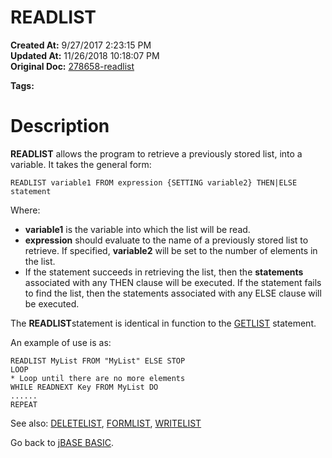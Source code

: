 # READLIST

**Created At:** 9/27/2017 2:23:15 PM  
**Updated At:** 11/26/2018 10:18:07 PM  
**Original Doc:** [278658-readlist](https://docs.jbase.com/36868-jbase-basic/278658-readlist)  

**Tags:**
<badge text='lists handling' vertical='middle' />
<badge text='record handling' vertical='middle' />

# Description

**READLIST** allows the program to retrieve a previously stored list, into a variable. It takes the general form:

```
READLIST variable1 FROM expression {SETTING variable2} THEN|ELSE statement
```

Where:

- **variable1** is the variable into which the list will be read.
- **expression** should evaluate to the name of a previously stored list to retrieve. If specified, **variable2** will be set to the number of elements in the list.
- If the statement succeeds in retrieving the list, then the **statements** associated with any THEN clause will be executed. If the statement fails to find the list, then the statements associated with any ELSE clause will be executed.


The **READLIST**statement is identical in function to the [GETLIST](276058-getlist) statement.

An example of use is as:

```
READLIST MyList FROM "MyList" ELSE STOP
LOOP
* Loop until there are no more elements
WHILE READNEXT Key FROM MyList DO
......
REPEAT
```



See also: [DELETELIST](268475-deletelist), [FORMLIST](275992-formlist), [WRITELIST](279569-writelist)

Go back to [jBASE BASIC](263498-jbase-basic).
